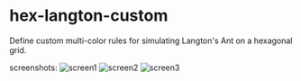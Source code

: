 # hex-langton-custom

Define custom multi-color rules for simulating Langton's Ant on a hexagonal grid.

screenshots:
![screen1](http://brtmr.de/img/patterns/lsl.png)
![screen2](http://brtmr.de/img/patterns/lfpsps.png)
![screen3](http://brtmr.de/img/patterns/pssp.png)

